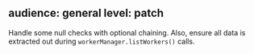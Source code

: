 audience: general
level: patch
---
Handle some null checks with optional chaining. Also, ensure all data is extracted out during `workerManager.listWorkers()` calls.
